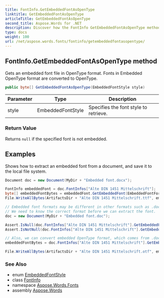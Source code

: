 ```yaml
---
title: FontInfo.GetEmbeddedFontAsOpenType
linktitle: GetEmbeddedFontAsOpenType
articleTitle: GetEmbeddedFontAsOpenType
second_title: Aspose.Words for .NET
description: Discover how the FontInfo GetEmbeddedFontAsOpenType method retrieves embedded fonts in OpenType format, enhancing your design flexibility and quality.
type: docs
weight: 100
url: /net/aspose.words.fonts/fontinfo/getembeddedfontasopentype/
---
```

## FontInfo.GetEmbeddedFontAsOpenType method

Gets an embedded font file in OpenType format. Fonts in Embedded OpenType format are converted to OpenType.

```csharp
public byte[] GetEmbeddedFontAsOpenType(EmbeddedFontStyle style)
```

| Parameter | Type | Description |
| --- | --- | --- |
| style | EmbeddedFontStyle | Specifies the font style to retrieve. |

### Return Value

Returns `null` if the specified font is not embedded.

## Examples

Shows how to extract an embedded font from a document, and save it to the local file system.

```csharp
Document doc = new Document(MyDir + "Embedded font.docx");

FontInfo embeddedFont = doc.FontInfos["Alte DIN 1451 Mittelschrift"];
byte[] embeddedFontBytes = embeddedFont.GetEmbeddedFont(EmbeddedFontFormat.OpenType, EmbeddedFontStyle.Regular);
File.WriteAllBytes(ArtifactsDir + "Alte DIN 1451 Mittelschrift.ttf", embeddedFontBytes);

// Embedded font formats may be different in other formats such as .doc.
// We need to know the correct format before we can extract the font.
doc = new Document(MyDir + "Embedded font.doc");

Assert.IsNull(doc.FontInfos["Alte DIN 1451 Mittelschrift"].GetEmbeddedFont(EmbeddedFontFormat.OpenType, EmbeddedFontStyle.Regular));
Assert.IsNotNull(doc.FontInfos["Alte DIN 1451 Mittelschrift"].GetEmbeddedFont(EmbeddedFontFormat.EmbeddedOpenType, EmbeddedFontStyle.Regular));

// Also, we can convert embedded OpenType format, which comes from .doc documents, to OpenType.
embeddedFontBytes = doc.FontInfos["Alte DIN 1451 Mittelschrift"].GetEmbeddedFontAsOpenType(EmbeddedFontStyle.Regular);

File.WriteAllBytes(ArtifactsDir + "Alte DIN 1451 Mittelschrift.otf", embeddedFontBytes);
```

### See Also

* enum [EmbeddedFontStyle](../../embeddedfontstyle/)
* class [FontInfo](../)
* namespace [Aspose.Words.Fonts](../../../aspose.words.fonts/)
* assembly [Aspose.Words](../../../)
